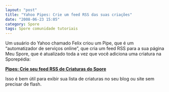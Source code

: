 ```yaml
---
layout: "post"
title: "Yahoo Pipes: Crie um feed RSS das suas criações"
date: "2008-06-23 15:05"
category: Spore
tags: Spore comunidade tutoriais
---
```


Um usuário do Yahoo chamado Felix criou um Pipe, que é um “automatizador de serviços online”, que cria um feed RSS para a sua página Meu Spore, que é atualizado toda a vez que você adiciona uma criatura na Sporepédia:

**[Pipes: Crie seu feed RSS de Criaturas do Spore](http://pipes.yahoo.com/pipes/pipe.info?_id=OhurS9I_3RGBjio4MlrX_Q)**

Isso é bem útil para exibir sua lista de criaturas no seu blog ou site sem precisar de flash.

